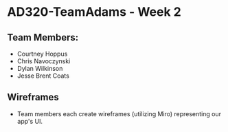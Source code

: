 # AD320-TeamAdams - Week 2

## Team Members:
* Courtney Hoppus
* Chris Navoczynski
* Dylan Wilkinson
* Jesse Brent Coats

## Wireframes
* Team members each create wireframes (utilizing Miro) 
representing our app's UI.
		
